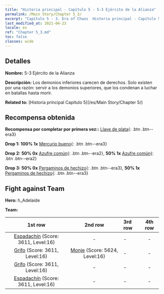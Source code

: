 ```yaml
---
title: "Historia principal - Capítulo 5 - 5-3 Ejército de la Alianza"
permalink: /Main Story/Chapter 5_3/
excerpt: "Capítulo 5 - 3. Era of Chaos  Historia principal - Capítulo 5_3. 5-3 Ejército de la Alianza"
last_modified_at: 2021-04-23
locale: es
ref: "Chapter 5_3.md"
toc: false
classes: wide
---
```


## Detalles

 **Nombre:** 5-3 Ejército de la Alianza

 **Descripción:** Los demonios inferiores carecen de derechos. Solo existen por una razón: servir a los demonios superiores, que los condenan a luchar en batallas hasta morir.

 **Related to:** [Historia principal Capítulo 5](/es/Main Story/Chapter 5/)

## Recompensa obtenida

 **Recompensa por completar por primera vez::** [Llave de plata](/ItemsES/con_693/){: .btn .btn--era3}

 **Drop 1:** **100% 1x** [Mercurio bueno](/ItemsES/mat_14/){: .btn .btn--era3}

 **Drop 2:** **50% 0x** [Azufre común](/ItemsES/mat_9/){: .btn .btn--era2}, **50% 1x** [Azufre común](/ItemsES/mat_9/){: .btn .btn--era2}

 **Drop 3:** **50% 0x** [Pergaminos de hechizo](/ItemsES/con_694/){: .btn .btn--era3}, **50% 1x** [Pergaminos de hechizo](/ItemsES/con_694/){: .btn .btn--era3}


## Fight against Team
 **Hero:** h_Adelaide

 **Team:**


  | 1st row | 2nd row | 3rd row | 4th row |
  |:----:|:----:|:----|:----:|
  | [Espadachín](/es/units/Swordsman/) (Score: 3611, Level:16)  | - | - | - |
  | [Grifo](/es/units/Griffin/) (Score: 3611, Level:16)  | [Monje](/es/units/Monk/) (Score: 5624, Level:16)  | - | - |
  | [Grifo](/es/units/Griffin/) (Score: 3611, Level:16)  | - | - | - |
  | [Espadachín](/es/units/Swordsman/) (Score: 3611, Level:16)  | - | - | - |


